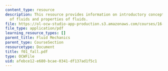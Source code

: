 ```yaml
---
content_type: resource
description: This resource provides information on introductory concepts and definitions
  of fluids and properties of fluids.
file: https://ol-ocw-studio-app-production.s3.amazonaws.com/courses/16-01-unified-engineering-i-ii-iii-iv-fall-2005-spring-2006/afebce12e680bcae0341df137ad1f5c1_f01_fall.pdf
file_type: application/pdf
learning_resource_types: []
parent_title: Fluid Mechanics
parent_type: CourseSection
resourcetype: Document
title: f01_fall.pdf
type: OCWFile
uid: afebce12-e680-bcae-0341-df137ad1f5c1
---
```

